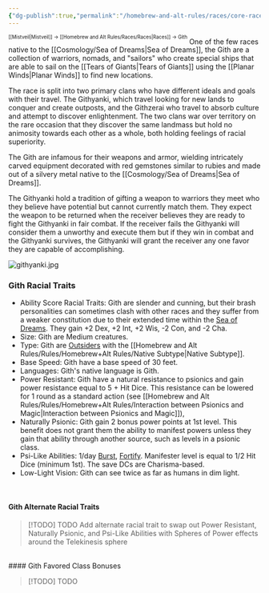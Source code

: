 ```yaml
---
{"dg-publish":true,"permalink":"/homebrew-and-alt-rules/races/core-races/gith/"}
---
```


<sup><sup>[[Mistveil\|Mistveil]] → [[Homebrew and Alt Rules/Races/Races\|Races]] → Gith</sup></sup>
One of the few races native to the [[Cosmology/Sea of Dreams\|Sea of Dreams]], the Gith are a collection of warriors, nomads, and "sailors" who create special ships that are able to sail on the [[Tears of Giants\|Tears of Giants]] using the [[Planar Winds\|Planar Winds]] to find new locations.

The race is split into two primary clans who have different ideals and goals with their travel. The Githyanki, which travel looking for new lands to conquer and create outposts, and the Githzerai who travel to absorb culture and attempt to discover enlightenment. The two clans war over territory on the rare occasion that they discover the same landmass but hold no animosity towards each other as a whole, both holding feelings of racial superiority.

The Gith are infamous for their weapons and armor, wielding intricately carved equipment decorated with red gemstones similar to rubies and made out of a silvery metal native to the [[Cosmology/Sea of Dreams\|Sea of Dreams]].

The Githyanki hold a tradition of gifting a weapon to warriors they meet who they believe have potential but cannot currently match them. They expect the weapon to be returned when the receiver believes they are ready to fight the Githyanki in fair combat. If the receiver fails the Githyanki will consider them a unworthy and execute them but if they win in combat and the Githyanki survives, the Githyanki will grant the receiver any one favor they are capable of accomplishing. 

![githyanki.jpg](/img/user/Attachments/githyanki.jpg)

### Gith Racial Traits
- Ability Score Racial Traits: Gith are slender and cunning, but their brash personalities can sometimes clash with other races and they suffer from a weaker constitution due to their extended time within the [Sea of Dreams](https://mistveil.fandom.com/wiki/Sea_of_Dreams "Sea of Dreams"). They gain +2 Dex, +2 Int, +2 Wis, -2 Con, and -2 Cha.
- Size: Gith are Medium creatures.
- Type: Gith are [Outsiders](https://www.d20pfsrd.com/bestiary/rules-for-monsters/creature-types/#TOC-Outsider) with the [[Homebrew and Alt Rules/Rules/Homebrew+Alt Rules/Native Subtype\|Native Subtype]].
- Base Speed: Gith have a base speed of 30 feet.
- Languages: Gith's native language is Gith.
- Power Resistant: Gith have a natural resistance to psionics and gain power resistance equal to 5 + Hit Dice. This resistance can be lowered for 1 round as a standard action (see [[Homebrew and Alt Rules/Rules/Homebrew+Alt Rules/Interaction between Psionics and Magic\|Interaction between Psionics and Magic]]),
- Naturally Psionic: Gith gain 2 bonus power points at 1st level. This benefit does not grant them the ability to manifest powers unless they gain that ability through another source, such as levels in a psionic class.
- Psi-Like Abilities: 1/day [Burst](https://www.d20pfsrd.com/alternative-rule-systems/psionics-unleashed/psionic-powers/b/burst), [Fortify](https://www.d20pfsrd.com/alternative-rule-systems/psionics-unleashed/psionic-powers/f/fortify). Manifester level is equal to 1/2 Hit Dice (minimum 1st). The save DCs are Charisma-based.
- Low-Light Vision: Gith can see twice as far as humans in dim light.

<br>

#### Gith Alternate Racial Traits

> [!TODO] TODO
> Add alternate racial trait to swap out Power Resistant, Naturally Psionic, and Psi-Like Abilities with Spheres of Power effects around the Telekinesis sphere
<br>
#### Gith Favored Class Bonuses

> [!TODO] TODO
